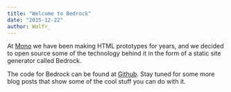 ```yaml
---
title: "Welcome to Bedrock"
date: "2015-12-22"
author: Wolfr_
---
```


At [Mono](http://mono.company) we have been making HTML prototypes for years, and we decided to open source some of the technology behind it in the form of a static site generator called Bedrock.

The code for Bedrock can be found at [Github](https://github.com/mono-company/bedrock/). Stay tuned for some more blog posts that show some of the cool stuff you can do with it.
